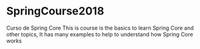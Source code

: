 # SpringCourse2018
Curso de Spring Core 
This is course is the basics to learn Spring Core and other topics, It has many examples to help to understand how Spring Core works 
